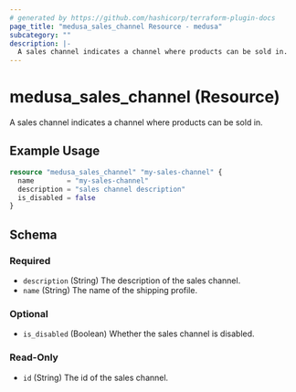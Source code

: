 ```yaml
---
# generated by https://github.com/hashicorp/terraform-plugin-docs
page_title: "medusa_sales_channel Resource - medusa"
subcategory: ""
description: |-
  A sales channel indicates a channel where products can be sold in.
---
```


# medusa_sales_channel (Resource)

A sales channel indicates a channel where products can be sold in.

## Example Usage

```terraform
resource "medusa_sales_channel" "my-sales-channel" {
  name        = "my-sales-channel"
  description = "sales channel description"
  is_disabled = false
}
```

<!-- schema generated by tfplugindocs -->
## Schema

### Required

- `description` (String) The description of the sales channel.
- `name` (String) The name of the shipping profile.

### Optional

- `is_disabled` (Boolean) Whether the sales channel is disabled.

### Read-Only

- `id` (String) The id of the sales channel.
